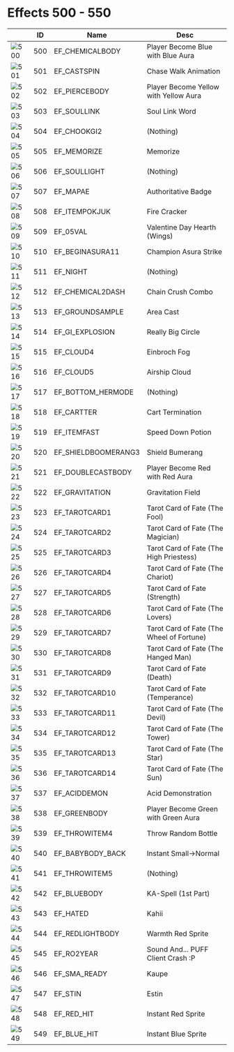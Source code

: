 # Effects 500 - 550

|    | ID | Name | Desc |
|----|----|------|------|
| ![500](./500-550/500.gif) | 500 | EF_CHEMICALBODY | Player Become Blue with Blue Aura |
| ![501](./500-550/501.gif) | 501 | EF_CASTSPIN | Chase Walk Animation |
| ![502](./500-550/502.gif) | 502 | EF_PIERCEBODY | Player Become Yellow with Yellow Aura |
| ![503](./500-550/503.gif) | 503 | EF_SOULLINK | Soul Link Word |
| ![504](./500-550/504.gif) | 504 | EF_CHOOKGI2 | (Nothing) |
| ![505](./500-550/505.gif) | 505 | EF_MEMORIZE | Memorize |
| ![506](./500-550/506.gif) | 506 | EF_SOULLIGHT | (Nothing) |
| ![507](./500-550/507.gif) | 507 | EF_MAPAE | Authoritative Badge |
| ![508](./500-550/508.gif) | 508 | EF_ITEMPOKJUK | Fire Cracker |
| ![509](./500-550/509.gif) | 509 | EF_05VAL | Valentine Day Hearth (Wings) |
| ![510](./500-550/510.gif) | 510 | EF_BEGINASURA11 | Champion Asura Strike |
| ![511](./500-550/511.gif) | 511 | EF_NIGHT | (Nothing) |
| ![512](./500-550/512.gif) | 512 | EF_CHEMICAL2DASH | Chain Crush Combo |
| ![513](./500-550/513.gif) | 513 | EF_GROUNDSAMPLE | Area Cast |
| ![514](./500-550/514.gif) | 514 | EF_GI_EXPLOSION | Really Big Circle |
| ![515](./500-550/515.gif) | 515 | EF_CLOUD4 | Einbroch Fog |
| ![516](./500-550/516.gif) | 516 | EF_CLOUD5 | Airship Cloud |
| ![517](./500-550/517.gif) | 517 | EF_BOTTOM_HERMODE | (Nothing) |
| ![518](./500-550/518.gif) | 518 | EF_CARTTER | Cart Termination |
| ![519](./500-550/519.gif) | 519 | EF_ITEMFAST | Speed Down Potion |
| ![520](./500-550/520.gif) | 520 | EF_SHIELDBOOMERANG3 | Shield Bumerang |
| ![521](./500-550/521.gif) | 521 | EF_DOUBLECASTBODY | Player Become Red with Red Aura |
| ![522](./500-550/522.gif) | 522 | EF_GRAVITATION | Gravitation Field |
| ![523](./500-550/523.gif) | 523 | EF_TAROTCARD1 | Tarot Card of Fate (The Fool) |
| ![524](./500-550/524.gif) | 524 | EF_TAROTCARD2 | Tarot Card of Fate (The Magician) |
| ![525](./500-550/525.gif) | 525 | EF_TAROTCARD3 | Tarot Card of Fate (The High Priestess) |
| ![526](./500-550/526.gif) | 526 | EF_TAROTCARD4 | Tarot Card of Fate (The Chariot) |
| ![527](./500-550/527.gif) | 527 | EF_TAROTCARD5 | Tarot Card of Fate (Strength) |
| ![528](./500-550/528.gif) | 528 | EF_TAROTCARD6 | Tarot Card of Fate (The Lovers) |
| ![529](./500-550/529.gif) | 529 | EF_TAROTCARD7 | Tarot Card of Fate (The Wheel of Fortune) |
| ![530](./500-550/530.gif) | 530 | EF_TAROTCARD8 | Tarot Card of Fate (The Hanged Man) |
| ![531](./500-550/531.gif) | 531 | EF_TAROTCARD9 | Tarot Card of Fate (Death) |
| ![532](./500-550/532.gif) | 532 | EF_TAROTCARD10 | Tarot Card of Fate (Temperance) |
| ![533](./500-550/533.gif) | 533 | EF_TAROTCARD11 | Tarot Card of Fate (The Devil) |
| ![534](./500-550/534.gif) | 534 | EF_TAROTCARD12 | Tarot Card of Fate (The Tower) |
| ![535](./500-550/535.gif) | 535 | EF_TAROTCARD13 | Tarot Card of Fate (The Star) |
| ![536](./500-550/536.gif) | 536 | EF_TAROTCARD14 | Tarot Card of Fate (The Sun) |
| ![537](./500-550/537.gif) | 537 | EF_ACIDDEMON | Acid Demonstration |
| ![538](./500-550/538.gif) | 538 | EF_GREENBODY | Player Become Green with Green Aura |
| ![539](./500-550/539.gif) | 539 | EF_THROWITEM4 | Throw Random Bottle |
| ![540](./500-550/540.gif) | 540 | EF_BABYBODY_BACK | Instant Small->Normal |
| ![541](./500-550/541.gif) | 541 | EF_THROWITEM5 | (Nothing) |
| ![542](./500-550/542.gif) | 542 | EF_BLUEBODY | KA-Spell (1st Part) |
| ![543](./500-550/543.gif) | 543 | EF_HATED | Kahii |
| ![544](./500-550/544.gif) | 544 | EF_REDLIGHTBODY | Warmth Red Sprite |
| ![545](./500-550/545.gif) | 545 | EF_RO2YEAR | Sound And... PUFF Client Crash :P |
| ![546](./500-550/546.gif) | 546 | EF_SMA_READY | Kaupe |
| ![547](./500-550/547.gif) | 547 | EF_STIN | Estin |
| ![548](./500-550/548.gif) | 548 | EF_RED_HIT | Instant Red Sprite |
| ![549](./500-550/549.gif) | 549 | EF_BLUE_HIT | Instant Blue Sprite |
